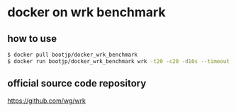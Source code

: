 # docker on wrk benchmark

## how to use
```bash
$ docker pull bootjp/docker_wrk_benchmark
$ docker run bootjp/docker_wrk_benchmark wrk -t20 -c20 -d10s --timeout 5 http://bootjp.me
```

## official source code repository

https://github.com/wg/wrk
